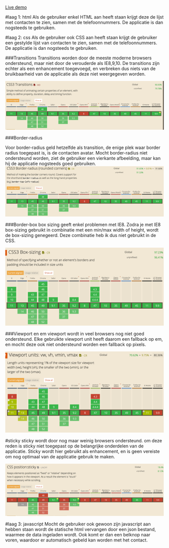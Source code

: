 [Live demo](http://roosness.github.io/browserTech/opracht3/)

#laag 1: html
Als de gebruiker enkel HTML aan heeft staan krijgt deze de lijst met contacten te zien, samen met de telefoonnummers. De applicatie is dan nogsteeds te gebruiken.

#laag 2: css
Als de gebruiker ook CSS aan heeft staan krijgt de gebruiker een gestylde lijst van contacten te zien, samen met de telefoonnummers. De applicatie is dan nogsteeds te gebruiken.

###Transitions
Transitions worden door de meeste moderne browsers ondersteund, maar niet door de verouderde als IE8,9,10. De transitions zijn echter als een enhancement toegevoegd, en verbreken dus niets van de bruikbaarheid van de applicatie als deze niet weergegeven worden.

<img src="images/screenshots/transitions.png" alt="">

###Border-radius

Voor border-radius geld hetzelfde als transition, de enige plek waar border radius toegepast is, is de contacten avatar. Mocht border-radius niet ondersteund worden, ziet de gebruiker een vierkante afbeelding, maar kan hij de applicatie nogsteeds goed gebruiken.
<img src="images/screenshots/border-radius.png" alt="">

###Border-box
box sizing geeft enkel problemen met IE8. Zodra je met IE8 box-sizing gebruikt in combinatie met een min/max width of height, wordt de box-sizing genegeerd. Deze combinatie heb ik dus niet gebruikt in de CSS.

<img src="images/screenshots/boxsizing.png" alt="">

###Viewport en em
viewport wordt in veel browsers nog niet goed ondersteund. Elke gebruikte viewport unit heeft daarom een fallback op em, en mocht deze ook niet ondersteund worden een fallback op pixels.

<img src="images/screenshots/viewport.png" alt="">

#sticky
sticky wordt door nog maar weinig browsers ondersteund. om deze reden is sticky niet toegepast op de belangrijke onderdelen van de applicatie. Sticky wordt hier gebruikt als enhancement, en is geen vereiste om nog optimaal van de applicatie gebruik te maken.

<img src="images/screenshots/sticky.png" alt="">


#laag 3: javascript
Mocht de gebruiker ook gewoon zijn javascript aan hebben staan wordt de statische html vervangen door een json bestand, waarmee de data ingeladen wordt. Ook komt er dan een belknop naar voren, waardoor er automatisch gebeld kan worden met het contact.
